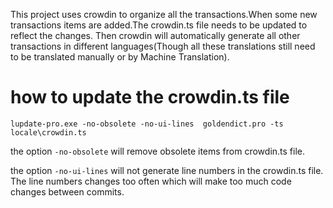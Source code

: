 This project uses crowdin to organize all the transactions.When some new transactions items are added.The crowdin.ts file needs to be updated to reflect the changes.   Then crowdin will automatically generate all other transactions in different languages(Though all these translations still need to be translated manually or by Machine Translation).

# how to update the crowdin.ts file

```
lupdate-pro.exe -no-obsolete -no-ui-lines  goldendict.pro -ts locale\crowdin.ts
```

the option `-no-obsolete`  will remove obsolete items from crowdin.ts file.

the option `-no-ui-lines` will not generate line numbers in the crowdin.ts file.  The line numbers changes too often which will make too much code changes  between commits.